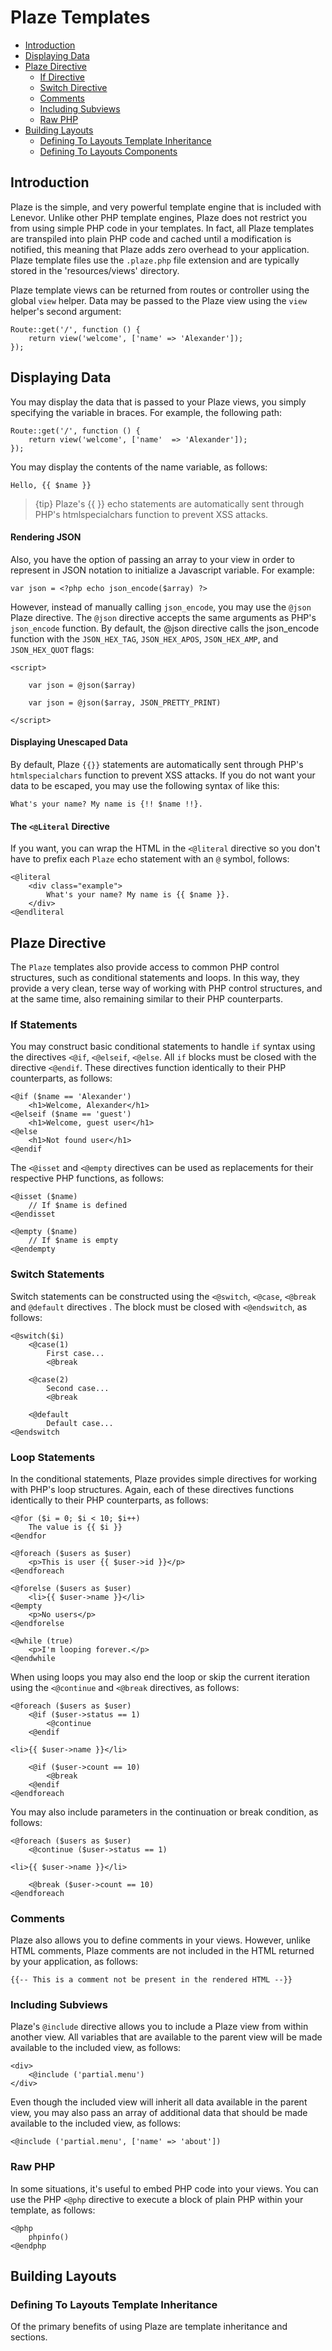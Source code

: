 # Plaze Templates

- [Introduction](#introduction)
- [Displaying Data](#displaying-data)
- [Plaze Directive](#plaze-directive)
    - [If Directive](#if-directive)
    - [Switch Directive](#switch-directive)
    - [Comments](#comments)
    - [Including Subviews](#including-subviews)
    - [Raw PHP](#raw-php)
- [Building Layouts](#building-layouts)
    - [Defining To Layouts Template Inheritance](#defining-layouts-template-inheritance)
    - [Defining To Layouts Components](#defining-layouts-components)

<a name="introduction"></a>
## Introduction

Plaze is the simple, and very powerful template engine that is included with Lenevor. Unlike other PHP template engines, Plaze does not restrict you from using simple PHP code in your templates. In fact, all Plaze templates are transpiled into plain PHP code and cached until a modification is notified, this meaning that Plaze adds zero overhead to your application. Plaze template files use the `.plaze.php` file extension and are typically stored in the 'resources/views' directory.

Plaze template views can be returned from routes or controller using the global `view` helper. Data may be passed to the Plaze view using the `view` helper's second argument: 

    Route::get('/', function () {
        return view('welcome', ['name' => 'Alexander']);
    });

<a name="displaying-data"></a>
## Displaying Data

You may display the data that is passed to your Plaze views, you simply specifying the variable in braces. For example,  the following path:

    Route::get('/', function () {
        return view('welcome', ['name'  => 'Alexander']);
    });

You may display the contents of the name variable, as follows:

    Hello, {{ $name }}

> {tip} Plaze's {{ }} echo statements are automatically sent through PHP's htmlspecialchars function to prevent XSS attacks.

<a name="rendering_json"></a>
#### Rendering JSON

Also, you have the option of passing an array to your view in order to represent in JSON notation to initialize a Javascript variable. For example: 

    var json = <?php echo json_encode($array) ?>

However, instead of manually calling `json_encode`, you may use the `@json` Plaze directive. The `@json` directive accepts the same arguments as PHP's `json_encode` function. By default, the @json directive calls the json_encode function with the `JSON_HEX_TAG`, `JSON_HEX_APOS`, `JSON_HEX_AMP`, and `JSON_HEX_QUOT` flags:

    <script>

        var json = @json($array)

        var json = @json($array, JSON_PRETTY_PRINT)

    </script>

<a name="displaying-unescaped-data"></a>
#### Displaying Unescaped Data

By default, Plaze `{{}}` statements are automatically sent  through PHP's `htmlspecialchars` function to prevent XSS attacks. If you do not want your data to be escaped, you may use the following syntax of like this: 

    What's your name? My name is {!! $name !!}.

<a name="literal-directive"></a>
#### The `<@Literal` Directive

If you want, you can wrap the HTML in the `<@literal` directive so you don't have to prefix each `Plaze` echo statement with an `@` symbol, follows: 

    <@literal
        <div class="example">
            What's your name? My name is {{ $name }}.
        </div>
    <@endliteral

<a name="plaze-directive"></a>
## Plaze Directive

The `Plaze` templates also provide access to common PHP control structures, such as conditional statements and loops. In this way, they provide a very clean, terse way of working with PHP control structures, and at the same time, also remaining similar to their PHP counterparts.

<a name="if-statements"></a>
### If Statements

You may construct basic conditional statements to handle `if` syntax using the directives `<@if`, `<@elseif`, `<@else`. All `if` blocks must be closed with the directive `<@endif`. These directives function identically to their PHP counterparts, as follows:

    <@if ($name == 'Alexander')
        <h1>Welcome, Alexander</h1>
    <@elseif ($name == 'guest')
        <h1>Welcome, guest user</h1>
    <@else 
        <h1>Not found user</h1>
    <@endif

The `<@isset` and `<@empty` directives can be used as replacements for their respective PHP functions, as follows:

    <@isset ($name)
        // If $name is defined
    <@endisset

    <@empty ($name)
        // If $name is empty
    <@endempty

<a name="switch-statements"></a>
### Switch Statements

Switch statements can be constructed using the `<@switch`, `<@case`, `<@break` and `@default` directives . The block must be closed with `<@endswitch`, as follows:

    <@switch($i)
        <@case(1)
            First case...
            <@break
            
        <@case(2)
            Second case...
            <@break
            
        <@default
            Default case...
    <@endswitch

<a name="loops-statements"></a>
### Loop Statements

In the conditional statements, Plaze provides simple directives for working with PHP's loop structures. Again, each of these directives functions identically to their PHP counterparts, as follows:

    <@for ($i = 0; $i < 10; $i++)
        The value is {{ $i }}
    <@endfor

    <@foreach ($users as $user)
        <p>This is user {{ $user->id }}</p>
    <@endforeach

    <@forelse ($users as $user)
        <li>{{ $user->name }}</li>
    <@empty
        <p>No users</p>
    <@endforelse

    <@while (true)
        <p>I'm looping forever.</p>
    <@endwhile

When using loops you may also end the loop or skip the current iteration using the `<@continue` and `<@break` directives, as follows:

    <@foreach ($users as $user)
        <@if ($user->status == 1)
            <@continue
        <@endif
    
    <li>{{ $user->name }}</li>

        <@if ($user->count == 10)
            <@break
        <@endif
    <@endforeach

You may also include parameters in the continuation or break condition, as follows:

    <@foreach ($users as $user)
        <@continue ($user->status == 1)
    
    <li>{{ $user->name }}</li>

        <@break ($user->count == 10)
    <@endforeach

<a name="comments"></a>
### Comments

Plaze also allows you to define comments in your views. However, unlike HTML comments, Plaze comments are not included in the HTML returned by your application, as follows:

    {{-- This is a comment not be present in the rendered HTML --}}

<a name="including-subviews"></a>
### Including Subviews

Plaze's `@include` directive allows you to include a Plaze view from within another view. All variables that are available to the parent view will be made available to the included view, as follows:

    <div>
        <@include ('partial.menu')
    </div>

Even though the included view will inherit all data available in the parent view, you may also pass an array of additional data that should be made available to the included view, as follows:

    <@include ('partial.menu', ['name' => 'about'])

<a name="raw-php"></a>
### Raw PHP

In some situations, it's useful to embed PHP code into your views. You can use the PHP `<@php` directive to execute a block of plain PHP within your template, as follows:

    <@php
        phpinfo()
    <@endphp

<a name="building-layouts"></a>
## Building Layouts

<a name="defining-layouts-template-inheritance"></a>
### Defining To Layouts Template Inheritance

Of the primary benefits of using Plaze are template inheritance and sections.

